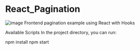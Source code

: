 # React_Pagination
![image](https://user-images.githubusercontent.com/14126987/133896700-5e2cc93c-bd97-42cc-a926-b0e4ebf0e91a.png)
Frontend pagination example using React with Hooks

Available Scripts
In the project directory, you can run:

npm install
npm start
